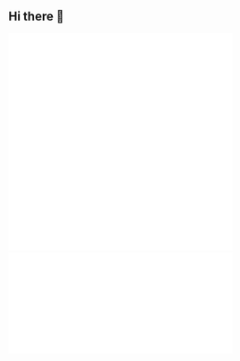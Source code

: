## Hi there 👋

<img src="metrics.svg" alt="Languages" style="width: 400px; height: left"/>
<img src="metrics.plugin.achievements.compact.svg" alt="Achievements" style="width: 400px; height: right"/>
